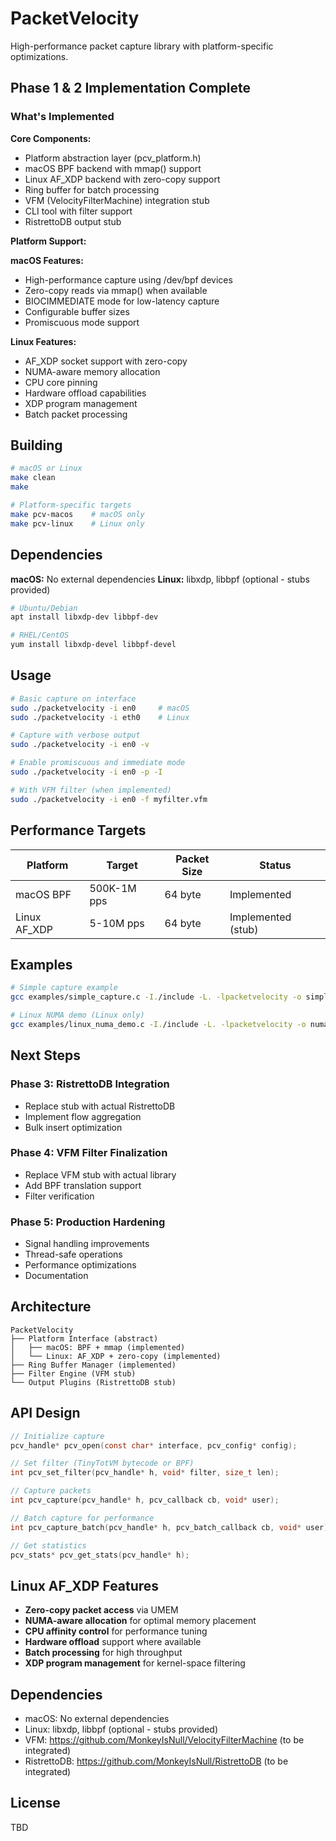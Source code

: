 # PacketVelocity

High-performance packet capture library with platform-specific optimizations.

## Phase 1 & 2 Implementation Complete

### What's Implemented

**Core Components:**
- Platform abstraction layer (pcv_platform.h)
- macOS BPF backend with mmap() support
- Linux AF_XDP backend with zero-copy support
- Ring buffer for batch processing
- VFM (VelocityFilterMachine) integration stub
- CLI tool with filter support
- RistrettoDB output stub

**Platform Support:**

**macOS Features:**
- High-performance capture using /dev/bpf devices
- Zero-copy reads via mmap() when available
- BIOCIMMEDIATE mode for low-latency capture
- Configurable buffer sizes
- Promiscuous mode support

**Linux Features:**
- AF_XDP socket support with zero-copy
- NUMA-aware memory allocation
- CPU core pinning
- Hardware offload capabilities
- XDP program management
- Batch packet processing

## Building

```bash
# macOS or Linux
make clean
make

# Platform-specific targets
make pcv-macos    # macOS only
make pcv-linux    # Linux only
```

## Dependencies

**macOS:** No external dependencies
**Linux:** libxdp, libbpf (optional - stubs provided)

```bash
# Ubuntu/Debian
apt install libxdp-dev libbpf-dev

# RHEL/CentOS
yum install libxdp-devel libbpf-devel
```

## Usage

```bash
# Basic capture on interface
sudo ./packetvelocity -i en0     # macOS
sudo ./packetvelocity -i eth0    # Linux

# Capture with verbose output
sudo ./packetvelocity -i en0 -v

# Enable promiscuous and immediate mode
sudo ./packetvelocity -i en0 -p -I

# With VFM filter (when implemented)
sudo ./packetvelocity -i en0 -f myfilter.vfm
```

## Performance Targets

| Platform | Target | Packet Size | Status |
|----------|--------|-------------|---------|
| macOS BPF | 500K-1M pps | 64 byte | Implemented |
| Linux AF_XDP | 5-10M pps | 64 byte | Implemented (stub) |

## Examples

```bash
# Simple capture example
gcc examples/simple_capture.c -I./include -L. -lpacketvelocity -o simple_capture

# Linux NUMA demo (Linux only)
gcc examples/linux_numa_demo.c -I./include -L. -lpacketvelocity -o numa_demo
```

## Next Steps

### Phase 3: RistrettoDB Integration
- Replace stub with actual RistrettoDB
- Implement flow aggregation
- Bulk insert optimization

### Phase 4: VFM Filter Finalization
- Replace VFM stub with actual library
- Add BPF translation support
- Filter verification

### Phase 5: Production Hardening
- Signal handling improvements
- Thread-safe operations
- Performance optimizations
- Documentation

## Architecture

```
PacketVelocity
├── Platform Interface (abstract)
│   ├── macOS: BPF + mmap (implemented)
│   └── Linux: AF_XDP + zero-copy (implemented)
├── Ring Buffer Manager (implemented)
├── Filter Engine (VFM stub)
└── Output Plugins (RistrettoDB stub)
```

## API Design

```c
// Initialize capture
pcv_handle* pcv_open(const char* interface, pcv_config* config);

// Set filter (TinyTotVM bytecode or BPF)
int pcv_set_filter(pcv_handle* h, void* filter, size_t len);

// Capture packets
int pcv_capture(pcv_handle* h, pcv_callback cb, void* user);

// Batch capture for performance
int pcv_capture_batch(pcv_handle* h, pcv_batch_callback cb, void* user);

// Get statistics
pcv_stats* pcv_get_stats(pcv_handle* h);
```

## Linux AF_XDP Features

- **Zero-copy packet access** via UMEM
- **NUMA-aware allocation** for optimal memory placement
- **CPU affinity control** for performance tuning
- **Hardware offload** support where available
- **Batch processing** for high throughput
- **XDP program management** for kernel-space filtering

## Dependencies

- macOS: No external dependencies
- Linux: libxdp, libbpf (optional - stubs provided)
- VFM: https://github.com/MonkeyIsNull/VelocityFilterMachine (to be integrated)
- RistrettoDB: https://github.com/MonkeyIsNull/RistrettoDB (to be integrated)

## License

TBD